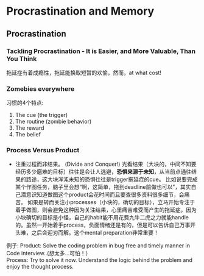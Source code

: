 # Procrastination and Memory

## Procrastination 

### Tackling Procrastination - It is Easier, and More Valuable, Than You Think

拖延症有着成瘾性，拖延能换取短暂的欢愉，然而，at what cost!

### Zomebies everywhere

习惯的4个特点:
1. The cue (the trigger)
2. The routine (zombie behavior)
3. The reward
4. The belief

### Process Versus Product
* 注重过程而非结果。  (Divide and Conquer!)
	光看结果（大块的，中间不知要经历多少磨难的目标）往往是会让人逃避，**恐惧来源于未知**，从当前点通往结果的路途，这大块浑沌未知的恐惧往往是trigger拖延症的cue。
	比如说要完成某个作图任务，脑子里会想“啊，这简单，拖到deadline前做也可以”，其实自己潜意识知道做图这个product会花时间而且要查很多资料很多细节，会痛苦。
	如果是转而关注小processes（小块的，确切的目标），立马开始专注于着手做图，则会避免这种因为关注结果，心里痛苦难受而产生的拖延症。因为小块确切的目标是小怪，自己的habit能不用花费九牛二虎之力就能handle的。虽然一开始着手process，负面情绪还是有的，但是可以告诉自己万事开头难，之后会迎刃而解。这个mental preparation非常重要！

例子:
Product: Solve the coding problem in bug free and timely manner in Code interview..(想太多...可怕！）  
Process: Try to solve it now. Understand the logic behind the problem and enjoy the thought process.